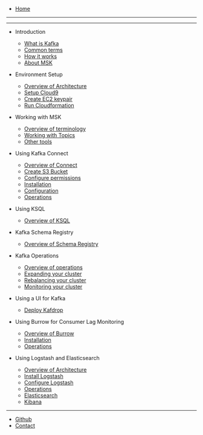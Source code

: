 * [Home](/)
---

---
- Introduction
  - [What is Kafka](modules/intro/whatiskafka.md)
  - [Common terms](modules/intro/kafkaterms.md)
  - [How it works](modules/intro/howitworks.md)
  - [About MSK](modules/intro/aboutmsk.md)

- Environment Setup
  - [Overview of Architecture](modules/launch/overview.md)
  - [Setup Cloud9](modules/launch/cloud9.md)
  - [Create EC2 keypair](modules/launch/keypair.md)
  - [Run Cloudformation](modules/launch/run-cloudformation.md)

- Working with MSK
  - [Overview of terminology](modules/kafkatools/overview.md) 
  - [Working with Topics](modules/kafkatools/topics.md)
  - [Other tools](modules/kafkatools/other_tools.md)

- Using Kafka Connect
  - [Overview of Connect](modules/connect/overview.md)
  - [Create S3 Bucket](modules/connect/s3bucket.md)
  - [Configure permissions](modules/connect/permissions.md)
  - [Installation](modules/connect/install.md)
  - [Configuration](modules/connect/configuration.md)
  - [Operations](modules/connect/operations.md)

- Using KSQL
  - [Overview of KSQL](modules/ksql/overview.md)

- Kafka Schema Registry
  - [Overview of Schema Registry](modules/kafkasr/overview.md)

- Kafka Operations 
  - [Overview of operations](modules/kafkaops/overview.md)
  - [Expanding your cluster](modules/kafkaops/expanding.md)
  - [Rebalancing your cluster](modules/kafkaops/rebalance.md)
  - [Monitoring your cluster](modules/kafkaops/monitoring.md)

- Using a UI for Kafka
  - [Deploy Kafdrop](modules/kafkaui/kafdrop.md)

- Using Burrow for Consumer Lag Monitoring
  - [Overview of Burrow](modules/burrow/overview.md)
  - [Installation](modules/burrow/install.md)
  - [Operations](modules/burrow/operations.md)

- Using Logstash and Elasticsearch
  - [Overview of Architecture](modules/ELK/overview.md)
  - [Install Logstash](modules/ELK/install.md)
  - [Configure Logstash](modules/ELK/configuration.md)
  - [Operations](modules/ELK/operations.md)
  - [Elasticsearch](modules/ELK/es.md)
  - [Kibana](modules/ELK/kibana.md)

---
* [Github](https://github.com/cptcanuck/mskworkshop)
* [Contact](mailto://toddler@amazon.com)


